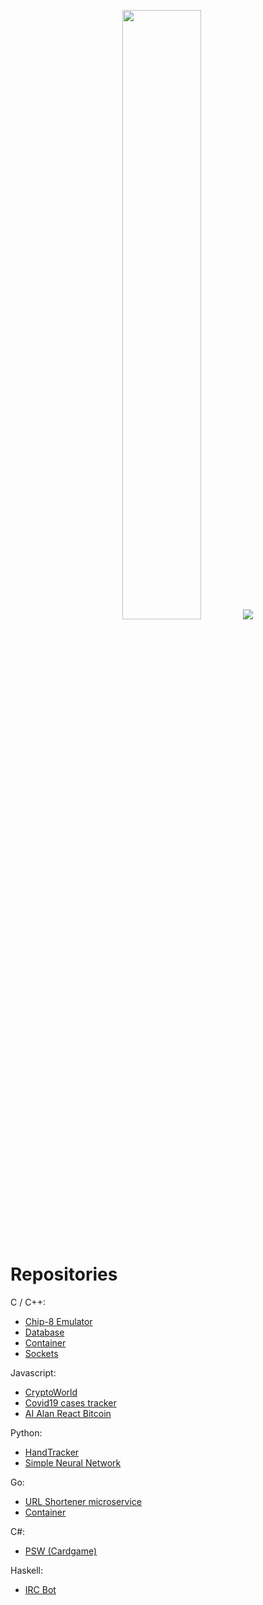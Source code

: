 <p align="center">
  <img height="50%" width="auto" src ="https://github-readme-stats.vercel.app/api/top-langs/?username=lopdan&layout=compact&hide_border=true&theme=darcula&bg_color=00000000&langs_count=6&hide=jupyter%20notebook,tex,css,php">
  <img src ="https://github-readme-streak-stats.herokuapp.com?user=lopdan&theme=darcula&hide_border=true&background=FFFFFF00">
  <br>
  <br>
</p>

# Repositories

C / C++:
* [Chip-8 Emulator](https://github.com/lopdan/chip8-emulator)
* [Database](https://github.com/lopdan/database)
* [Container](https://github.com/lopdan/container)
* [Sockets](https://github.com/lopdan/sockets)

Javascript:
* [CryptoWorld](https://github.com/lopdan/cryptoworld)
* [Covid19 cases tracker](https://github.com/lopdan/covid19-cases-tracker)
* [AI Alan React Bitcoin](https://github.com/lopdan/ai-alan-react-bitcoin)

Python:
* [HandTracker](https://github.com/lopdan/handTracker)
* [Simple Neural Network](https://github.com/lopdan/simple-neural-network)

Go:
* [URL Shortener microservice](https://github.com/lopdan/url-shortener)
* [Container](https://github.com/lopdan/container)

C#:
* [PSW (Cardgame)](https://github.com/hecmerod/PSW)

Haskell:
* [IRC Bot](https://github.com/lopdan/irc-bot)

